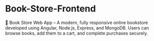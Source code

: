 # Book-Store-Frontend
🚀 Book Store Web App – A modern, fully responsive online bookstore developed using Angular, Node.js, Express, and MongoDB. Users can browse books, add them to a cart, and complete purchases securely.
